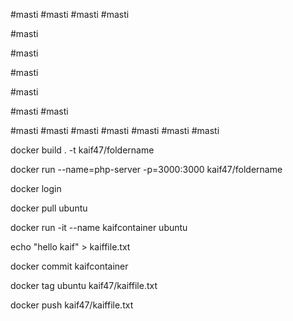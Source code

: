 #masti
#masti
#masti
#masti

#masti

#masti

#masti

#masti

#masti
#masti

#masti
#masti
#masti
#masti
#masti
#masti
#masti


























docker build . -t kaif47/foldername

docker run --name=php-server -p=3000:3000 kaif47/foldername

docker login

docker pull ubuntu

docker run -it --name kaifcontainer ubuntu

echo "hello kaif" > kaiffile.txt

docker commit kaifcontainer

docker tag ubuntu kaif47/kaiffile.txt

docker push kaif47/kaiffile.txt





